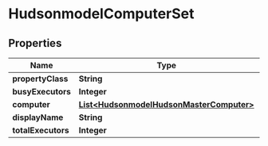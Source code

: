 
# HudsonmodelComputerSet

## Properties
Name | Type | Description | Notes
------------ | ------------- | ------------- | -------------
**propertyClass** | **String** |  |  [optional]
**busyExecutors** | **Integer** |  |  [optional]
**computer** | [**List&lt;HudsonmodelHudsonMasterComputer&gt;**](HudsonmodelHudsonMasterComputer.md) |  |  [optional]
**displayName** | **String** |  |  [optional]
**totalExecutors** | **Integer** |  |  [optional]



